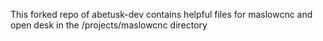 This forked repo of abetusk-dev contains helpful files for maslowcnc and open desk in the /projects/maslowcnc directory
